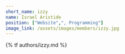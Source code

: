 ```yaml
---
short_name: izzy
name: Israel Aristide
position: ["Website",", Programming"]
image_link: /assets/images/members/izzy.jpg
---
```

{% tf authors/izzy.md %}